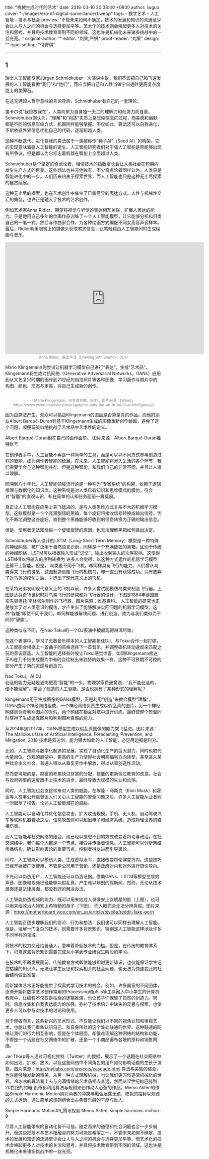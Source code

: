 title: "机械生成时代的艺术"
date: 2018-03-10 20:38:40 +0800
author: liuguo
cover: "-/images/era-of-digital-surveillance/1.webp"
tags:
    - 数字艺术
    - 人工智能
    - 技术与社会
preview: '不管未来如何不确定，技术的发展和知识的流通至少会让人与人之间的机会与选择更加平等。艺术化的技术则会唤起更多人对技术的关注和思考，并且将技术教育带到不同的领域。这也许是机械化未来诸多挑战中的一丝光亮。'
original-author: ""
editor: "刘果,严妍"
proof-reader: "刘果"
design: ""
type-setting: "付安琪"

---

## 1
瑞士人工智能专家Jürgen Schmidhuber一次演讲中说，我们不该把自己和飞速发展的人工智能看做“我们”和“他们”，而应当把自己和人性当做宇宙通往更高复杂度路上的垫脚石。

在这充满超人哲学意味的言论背后，Schmidhuber有自己的一套理论。

笛卡尔说“我思故我在”，人类向来为自身独一无二的理解力和创造力而自豪。Schmidhuber则认为，“理解”和“创造”实质上是压缩信息的过程，而美感和幽默都是不同的信息压缩方式，机器同样能够掌握。不仅如此，算法还可以自我进化，不断依据外界信息优化自己的代码，逐渐超越人类。

这种不断迭代、进化自我的算法属于一类被称作“种子AI”（Seed AI）的构架，它的实现意味着强人工智能的诞生。人工智能研究者们对于强人工智能是否能够出现有所争议，但是都认为它标志着机器在智能上全面超过人类。

Schmidhuber是个坚定的奇点论者，相信技术的指数增长会让人类社会在短期内发生生产方式的巨变。这些想法也并非他独有，不少奇点论者同样认为，人类只是智能进化中的一步。人们历来热衷于探索世界，而人工智能也只是这种无止尽探索的自然延展。

这种无止尽的探索，也在艺术创作中催生了日新月异的表达方式。人性与机械性交汇的典型，也许正是融入了技术的艺术创作。

例如艺术家Anna Ridler，期望将视觉与听觉的表达相互关联，扩展人表达的能力。于是她用自己多年的绘画作品训练了一个人工智能模型，让它能够分析和归类自己的一笔一式。然后与作曲家合作，为各种绘画方式编配不同女高音声音样本。最后，Ridler利用眼镜上的摄像头获取笔式信息，让笔触藉由人工智能同时生成绘画与音乐。

<iframe src="https://player.vimeo.com/video/226293297" width="640" height="360" frameborder="0" webkitallowfullscreen mozallowfullscreen allowfullscreen></iframe>
<center><small style="color:gray;">Anna Ridler，画出声音（Drawing with Sound），2017</small></center>

Mario Klingemann则尝试让机器学习模型自己进行“表达”，生成“艺术品”。Klingemann将生成对抗网络（Generative Adversarial Networks，GANs）应用到从文艺复兴时期的画作到21世纪的自拍照片等各种图像，学习画作与照片中的构图、颜色、形态与审美，并自己生成新的创作。

![]()
<center><small style="color:gray;">Mario Klingemann，AI生成肖像，2017。图片来源：[Wired](https://www.wired.com/story/neurographer-puts-the-art-in-artificial-intelligence/) </small></center>

因为由算法产生，观众可以挑战Klingemann的图画是否算是真的作品。而他的朋友Albert Barqué-Duran则基于Klingemann生成的图像重新创作绘画，避免了这个问题，顺便玩笑似地挑战了艺术品中艺术性的定义。


Albert Barqué-Duran躺在自己的画作面前。 图片来源：Albert Barqué-Duran推特账号

在创作者手中，人工智能不再是一种简单的工具，而是可以以不同方式参与创造过程的智能，成为创作者智能的延展。在未来，人工智能将渗入生活的各个环节，我们需要学会与这种智能共存。但是这种智能，和我们自己的非常不同，并且让人难以理解。

回溯到八十年代，人工智能领域流行的是一种称为“专家系统”的构架，依赖于逻辑推理与数据化的知识库。这种系统是对人类已有知识和思维模式的模仿，符合对“智能”的直观认识，却在简单的认知任务面前一筹莫展。

真正让人工智能在应用上突飞猛进的，是与人类思维方式关系不大的机器学习模型。这些模型是一个个充满旋钮的黑箱，每个旋钮将接收信号转换成输出信号。优化不断地调整这些旋钮，直到整个黑箱能够将收到的信息转换为正确的输出信息。

但是，使用者无法知晓每一个旋钮旋转的原因，也无法理解黑箱如何做出决定。


Schmidhuber等人设计的LSTM（Long-Short Term Memory）模型是一种特殊的神经网络，被广泛用于自然语言识别，同样是一个充满旋钮的黑箱。区别于传统的神经网络，LSTM可以根据输入形成“记忆”，输出收到输入的次序影响。这使得LSTM得以将输入的序列转换为
许多人会觉得，以这种方式运作的机器学习模型还算不上智能。但是， 鸟类虽不同于飞机，却同样具有飞行的能力。人们曾从鸟类得来飞行的灵感，试图制造扇翅飞行的机械鸟，却一直没有获得成功。只有放弃了对鸟类的模仿之后，才造出了现代意义上的飞机。


在莱特兄弟发明现代意义上的飞机以前，许多人曾试图模仿鸟类来制造飞行器。上图是达芬奇15世纪时对鸟类飞行的研究和对飞行器的设计，下图是1884年德国航空先驱奥托·李林塔尔制作的飞行器。图片来源：维基百科。
人工智能的研究也正是放弃了对人类意识的模仿，才产生出了能够解决实际问题的机器学习模型。这种“智能”即使不同于我们，却同样能够解决问题、进行创造，成为与我们类似而不同的“智能”。


这种类似与不同，在Nao Tokui的一个DJ表演中被展现得淋漓尽致。

在这个表演中，学习了无数音乐样本的人工智能担任DJ，与Tokui合作一起打碟，人工智能会根据上一首曲子的风格选择下一首音乐，并调整碟机转动速度来匹配之前的音调音高。人工智能的选择有时候让Tokui感觉惊喜，如同Klingemann痴迷于AI在几千张生成图片中有时会绘制出来独特的效果一样，这种不可预期不可控的部分产生了新的灵感与创造力。


Nao Tokui，AI DJ   
创造的能力无疑是通向更高“智能”的一步。物理学家费曼曾说，“我不能创造的，便不能理解”。学会了创造的人工智能，是否也拥有了某种形式的理解呢？

Klingemann用于生成图像的GANs模型，正是利用“创造”来教会模型“理解”。GANs由两个神经网络组成，一个神经网络负责生成以假乱真的图片，另一个神经网络则负责判别图片的真假。两个网络在相互对抗中进行训练，最终使整个模型同时获得了生成逼真图片和判别图片真假的能力。


从2014年到2017年，GANs模型生成以假乱真图像的能力突飞猛进。图片来源：The Malicious Use of Artificial Intelligence: Forecasting, Prevention, and Mitigation, 2018
技术是双刃剑，能力强大如此的人工智能，必定两边都是利刃。

比如，人工智能与数字化制造的发展，实现了自动化生产的巨大潜力，同时也取代大量岗位。乐观的展望中，更高的生产力使得社会朝高福利方向转型，甚至进入某种社会主义社会。普通人得以从重复劳作中解放，得以从事创造性活动。

然而更可能的是，财富的积累快过财富的分配，技能的更新快过教育的改良。社会与政府转型的速度跟不上技术的进步，最终导致大规模的失业和动荡。

同时，人工智能也会直接带来对人类的威胁。在埃隆 - 马斯克（Elon Musk）和霍金等人签署公开信督促人们关心人工智能的安全问题之后，许多人工智能从业者则一同起草了报告，论述人工智能潜在的威胁。

人工智能可以自动化并优化信息攻击，扩大攻击规模。手机、无人机、自动驾驶汽车等联网机器普及之后，信息攻击则可以超出电子和经济系统，造成物理世界的直接伤害。

而人工智能与社交网络的结合，则已经以意想不到的方式改变着舆论与政治。在社交网络中，我们每个人都是一个节点，接受并传播着信息。人工智能可以分析网络传播结构，确认影响舆论的重要节点，控制者得以进而引导舆论。

同时，人工智能可以模仿人类，生成虚拟水军，直接改变舆论演变方向。这些技巧已经开始被广泛使用，不管是公司用于营销，还是政府对内和对外进行舆论导向。

不光可以伪造用户，人工智能还可以伪造证据。借助GANs、LSTM等模型生成的声音、图像和视频已经能够以假乱真，产生难以辨别的假新闻。然而，无论从技术层面还是法律层面，都没有好的解决办法。



人工智能伪造视频的能力，既可以用来给成人录像安上女明星的脸（上图），也可以用来给政治人物安上希特勒的胡子（下图），而人眼完全无法分辨真假。图片来源：https://motherboard.vice.com/en_us/article/bjye8a/reddit-fake-porn

人工智能正逐步理解我们的言论、行为和想法，我们也可以同样去理解人工智能。但是，理解一门复杂的技术，则需要许多背景知识，特别是人工智能这样涉及许多不同学科的领域。

将技术的权力交还给普通人，意味着降低技术的门槛。但是，在传统的教育体系下，积累这些背景知识需要完成从小学到专业研究生阶段的学习。

在技术的不断发展面前，传统教育方式即使能够即时更新知识，也仅能保证学生记住枯燥的知识点，无法让学生反思和探索相关的社会问题，也无法为快速变迁的社会结构做出准备。

而新媒体艺术正好能提供了探索式学习技术的机会。例如，许多国家的不同团体，逐渐开始将数字艺术创作常用的Processing和p5.js等工具融入中小学生的计算机教育中，让编程不仅仅是枯燥的逻辑推演，也让孩子们保留了自然的创造力。同时。信息收集和自我表达能力的加强，弥补了技术培训中缺失的反思与探索，也使更多人可以参与对技术的讨论和使用。

对于观者而言，这些新兴的艺术形式，不仅能让我们以不同的视角认知和审视艺术，也能让我们重新认识自己，和自身所处的这个处处联通的世界。这种联通的网络让我们的行为相互影响，但是在个体层面，却很难理解这种网络的结构和功能，不管是一个话题在社交网络中的扩散，还是一个小商品遍布各地的原料和销售网络。


Jer Thorp等人通过可视化推特（Twitter）的数据，展示了一个话题在社交网络中如何出现、扩散、放大，以及这些网络中不同角色的用户如何影响话题的生长于演变。图片来源：http://nytlabs.com/projects/cascade.html
算法与美感的结合，也许能够触发新的审美，从另一种方式理解机械，也让我们更习惯逐渐机械化的世界。冷冰冰的算法看上去与充满情绪的艺术品相去甚远，然而从17世纪的巴赫到20世纪的约翰·凯奇都利用算法与规则来创作动人心弦的作品。Memo Akten的作品Simple Harmonic Motion则将两者的冲突与融合展露无遗，模拟的摆锤以规律的方式运动，通过简单的规则组合出古典音乐般的丰厚与动人。


Simple Harmonic Motion#9_腾讯视频
Memo Akten, simple harmonic motion-9  

尽管人工智能带来的自动化势不可挡，随之而来的道德和社会问题也会一步步展开，但这些把技术与艺术相融合的努力可能是希望之一。不管未来如何不确定，技术的发展和知识的流通至少会让人与人之间的机会与选择更加平等。而艺术化的技术会唤起更多人对技术的关注和思考，并且将技术教育带到不同的领域。这也许是机械化未来诸多挑战中的一丝光亮。

